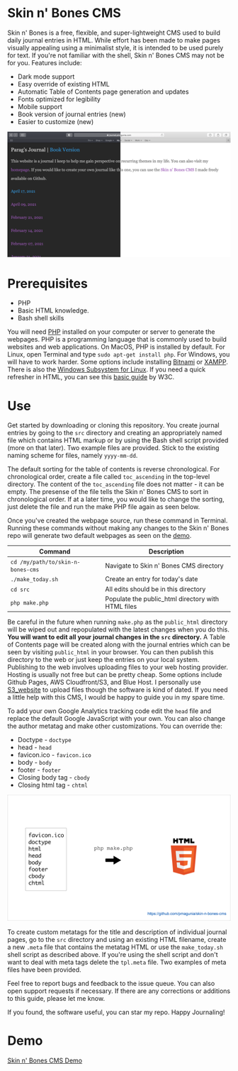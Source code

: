 # Skin n' Bones CMS
Skin n' Bones is a free, flexible, and super-lightweight CMS used to build daily journal entries in HTML. While effort has been made to make pages visually appealing using a minimalist style, it is intended to be used purely for text. If you're not familiar with the shell, Skin n' Bones CMS may not be for you. Features include:

* Dark mode support
* Easy override of existing HTML
* Automatic Table of Contents page generation and updates
* Fonts optimized for legibility
* Mobile support
* Book version of journal entries (new)
* Easier to customize (new)

![Screenshot of Skin n' Bones CMS](screenshot.png "Screenshot of Skin n' Bones CMS")

# Prerequisites
* PHP
* Basic HTML knowledge.
* Bash shell skills

You will need [PHP](https://www.php.net) installed on your computer or server to generate the webpages. PHP is a programming language that is commonly used to build websites and web applications. On MacOS, PHP is installed by default. For Linux, open Terminal and type `sudo apt-get install php`. For Windows, you will have to work harder. Some options include installing [Bitnami](https://bitnami.com/stack/wamp/installer) or [XAMPP](https://www.apachefriends.org/index.html). There is also the [Windows Subsystem for Linux](https://docs.microsoft.com/en-us/windows/wsl/install-win10). If you need a quick refresher in HTML, you can see this [basic guide](https://www.w3.org/MarkUp/Guide) by W3C.

# Use

Get started by downloading or cloning this repository. You create journal entries by going to the `src` directory and creating an appropriately named file which contains HTML markup or by using the Bash shell script provided (more on that later). Two example files are provided. Stick to the existing naming scheme for files, namely `yyyy-mm-dd`.

The default sorting for the table of contents is reverse chronological. For chronological order, create a file called `toc_ascending` in the top-level directory. The content of the `toc_ascending` file does not matter - it can be empty. The presense of the file tells the Skin n' Bones CMS to sort in chronological order. If at a later time, you would like to change the sorting, just delete the file and run the make PHP file again as seen below.

Once you've created the webpage source, run these command in Terminal. Running these commands without making any changes to the Skin n' Bones repo will generate two default webpages as seen on the [demo](https://journal.pmagunia.com).

|Command|Description|
|-------|-----------|
|`cd /my/path/to/skin-n-bones-cms`|Navigate to Skin n' Bones CMS directory|
|`./make_today.sh`|Create an entry for today's date|
|`cd src`|All edits should be in this directory|
|`php make.php`|Populate the public_html directory with HTML files|

Be careful in the future when running `make.php` as the `public_html` directory will be wiped out and repopulated with the latest changes when you do this. **You will want to edit all your journal changes in the `src` directory.** A Table of Contents page will be created along with the journal entries which can be seen by visiting `public_html` in your browser. You can then publish this directory to the web or just keep the entries on your local system. Publishing to the web involves uploading files to your web hosting provider. Hosting is usually not free but can be pretty cheap. Some options include Github Pages, AWS Cloudfront/S3, and Blue Host. I personally use [S3_website](https://github.com/laurilehmijoki/s3_website) to upload files though the software is kind of dated. If you need a little help with this CMS, I would be happy to guide you in my spare time.

To add your own Google Analytics tracking code edit the `head` file and replace the default Google JavaScript with your own. You can also change the author metatag and make other customizations. You can override the:

* Doctype - `doctype`
* head - `head`
* favicon.ico - `favicon.ico`
* body - `body`
* footer - `footer`
* Closing body tag - `cbody`
* Closing html tag - `chtml`

![Skin n' Bones Diagram](diagram.png "Skin n' Bones CMS Diagram")

To create custom metatags for the title and description of individual journal pages, go to the `src` directory and using an existing HTML filename, create a new `.meta` file that contains the metatag HTML or use the `make_today.sh` shell script as described above. If you're using the shell script and don't want to deal with meta tags delete the `tpl.meta` file. Two examples of meta files have been provided.

Feel free to report bugs and feedback to the issue queue. You can also open support requests if necessary. If there are any corrections or additions to this guide, please let me know.

If you found, the software useful, you can star my repo. Happy Journaling!

# Demo

[Skin n' Bones CMS Demo](https://journal.pmagunia.com)
